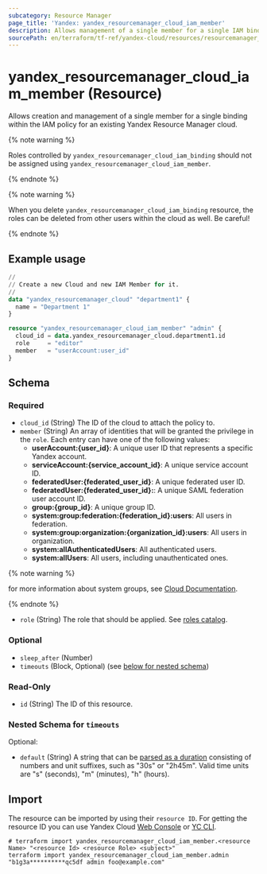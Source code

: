 ```yaml
---
subcategory: Resource Manager
page_title: 'Yandex: yandex_resourcemanager_cloud_iam_member'
description: Allows management of a single member for a single IAM binding on a Yandex Resource Manager cloud.
sourcePath: en/terraform/tf-ref/yandex-cloud/resources/resourcemanager_cloud_iam_member.md
---
```


# yandex_resourcemanager_cloud_iam_member (Resource)

Allows creation and management of a single member for a single binding within the IAM policy for an existing Yandex Resource Manager cloud.

{% note warning %}

Roles controlled by `yandex_resourcemanager_cloud_iam_binding` should not be assigned using `yandex_resourcemanager_cloud_iam_member`.

{% endnote %}


{% note warning %}

When you delete `yandex_resourcemanager_cloud_iam_binding` resource, the roles can be deleted from other users within the cloud as well. Be careful!

{% endnote %}


## Example usage

```terraform
//
// Create a new Cloud and new IAM Member for it.
//
data "yandex_resourcemanager_cloud" "department1" {
  name = "Department 1"
}

resource "yandex_resourcemanager_cloud_iam_member" "admin" {
  cloud_id = data.yandex_resourcemanager_cloud.department1.id
  role     = "editor"
  member   = "userAccount:user_id"
}
```

<!-- schema generated by tfplugindocs -->
## Schema

### Required

- `cloud_id` (String) The ID of the cloud to attach the policy to.
- `member` (String) An array of identities that will be granted the privilege in the `role`. Each entry can have one of the following values:
  * **userAccount:{user_id}**: A unique user ID that represents a specific Yandex account.
  * **serviceAccount:{service_account_id}**: A unique service account ID.
  * **federatedUser:{federated_user_id}**: A unique federated user ID.
  * **federatedUser:{federated_user_id}:**: A unique SAML federation user account ID.
  * **group:{group_id}**: A unique group ID.
  * **system:group:federation:{federation_id}:users**: All users in federation.
  * **system:group:organization:{organization_id}:users**: All users in organization.
  * **system:allAuthenticatedUsers**: All authenticated users.
  * **system:allUsers**: All users, including unauthenticated ones.

{% note warning %}

for more information about system groups, see [Cloud Documentation](https://yandex.cloud/docs/iam/concepts/access-control/system-group).

{% endnote %}

- `role` (String) The role that should be applied. See [roles catalog](https://yandex.cloud/docs/iam/roles-reference).

### Optional

- `sleep_after` (Number)
- `timeouts` (Block, Optional) (see [below for nested schema](#nestedblock--timeouts))

### Read-Only

- `id` (String) The ID of this resource.

<a id="nestedblock--timeouts"></a>
### Nested Schema for `timeouts`

Optional:

- `default` (String) A string that can be [parsed as a duration](https://pkg.go.dev/time#ParseDuration) consisting of numbers and unit suffixes, such as "30s" or "2h45m". Valid time units are "s" (seconds), "m" (minutes), "h" (hours).

## Import

The resource can be imported by using their `resource ID`. For getting the resource ID you can use Yandex Cloud [Web Console](https://console.yandex.cloud) or [YC CLI](https://yandex.cloud/docs/cli/quickstart).

```shell
# terraform import yandex_resourcemanager_cloud_iam_member.<resource Name> "<resource Id> <resource Role> <subject>"
terraform import yandex_resourcemanager_cloud_iam_member.admin "b1g3a**********qc5df admin foo@example.com"
```
